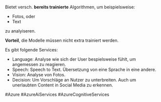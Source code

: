 
Bietet versch. **bereits trainierte** Algorithmen, um beispielsweise:

- Fotos, oder
- Text 

zu analyiseren.

**Vorteil**, die Modelle müssen nicht extra trainiert werden.

Es gibt folgende Services:

- Language: Analyse wie sich der User bespielsweise fühlt, um angemessen zu reagieren.
- Speech: Speech to Text. Übersetzung von eine Sprache in eine andere.
- Vision: Analyse von Fotos.
- Decision: Um Vorschläge an Nutzer zu unterbreiten. Auch um unerlaubten Content in Social Media zu erkennen.


#Azure 
#AzureAiServices 
#AzureCognitiveServices

